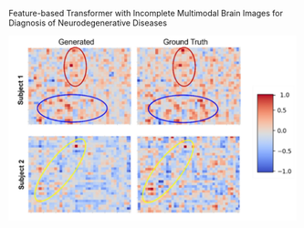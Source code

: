 Feature-based Transformer with Incomplete Multimodal Brain Images for Diagnosis of Neurodegenerative Diseases

<p align="center">
  <img src="https://github.com/xiaoxingxingkz/FTN-MindSpore/blob/main/img/F2.png" width="600">
</p>

